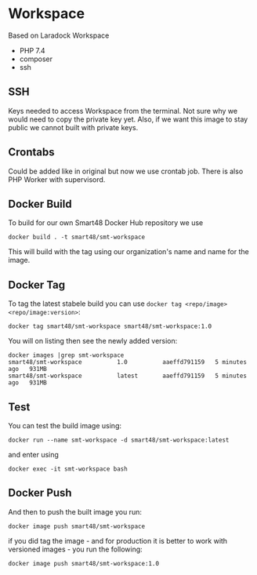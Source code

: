 # Workspace

Based on Laradock Workspace

- PHP 7.4
- composer
- ssh


## SSH

Keys needed to access Workspace from the terminal. Not sure why we would need to copy the private key yet. Also, if we want this image to stay public we cannot built with private keys.

## Crontabs

Could be added like in original but now we use crontab job. There is also PHP Worker with supervisord.

## Docker Build

To build for our own Smart48 Docker Hub repository we use

```
docker build . -t smart48/smt-workspace
```

This will build with the tag using our organization's name and name for the image.

## Docker Tag


To tag the latest stabele build you can use `docker tag <repo/image> <repo/image:version>`:

```
docker tag smart48/smt-workspace smart48/smt-workspace:1.0
```

You will on listing then see the newly added version:

```
docker images |grep smt-workspace
smart48/smt-workspace          1.0          aaeffd791159   5 minutes ago   931MB
smart48/smt-workspace          latest       aaeffd791159   5 minutes ago   931MB
```
## Test

You can test the build image using:

```
docker run --name smt-workspace -d smart48/smt-workspace:latest
```

and enter using

```
docker exec -it smt-workspace bash
```

## Docker Push

And then to push the built image you run:

```
docker image push smart48/smt-workspace
```

if you did tag the image - and for production it is better to work with versioned images - you run the following:

```
docker image push smart48/smt-workspace:1.0
```